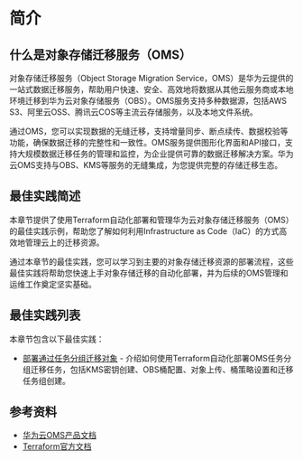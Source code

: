 # 简介

## 什么是对象存储迁移服务（OMS）

对象存储迁移服务（Object Storage Migration Service，OMS）是华为云提供的一站式数据迁移服务，帮助用户快速、安全、高效地将数据从其他云服务商或本地环境迁移到华为云对象存储服务（OBS）。OMS服务支持多种数据源，包括AWS S3、阿里云OSS、腾讯云COS等主流云存储服务，以及本地文件系统。

通过OMS，您可以实现数据的无缝迁移，支持增量同步、断点续传、数据校验等功能，确保数据迁移的完整性和一致性。OMS服务提供图形化界面和API接口，支持大规模数据迁移任务的管理和监控，为企业提供可靠的数据迁移解决方案。华为云OMS支持与OBS、KMS等服务的无缝集成，为您提供完整的存储迁移生态。

## 最佳实践简述

本章节提供了使用Terraform自动化部署和管理华为云对象存储迁移服务（OMS）的最佳实践示例，帮助您了解如何利用Infrastructure as Code（IaC）的方式高效地管理云上的迁移资源。

通过本章节的最佳实践，您可以学习到主要的对象存储迁移资源的部署流程，这些最佳实践将帮助您快速上手对象存储迁移的自动化部署，并为后续的OMS管理和运维工作奠定坚实基础。

## 最佳实践列表

本章节包含以下最佳实践：

* [部署通过任务分组迁移对象](group_migration.md) - 介绍如何使用Terraform自动化部署OMS任务分组迁移任务，包括KMS密钥创建、OBS桶配置、对象上传、桶策略设置和迁移任务组创建。

## 参考资料

- [华为云OMS产品文档](https://support.huaweicloud.com/oms/index.html)
- [Terraform官方文档](https://www.terraform.io/docs/index.html)

